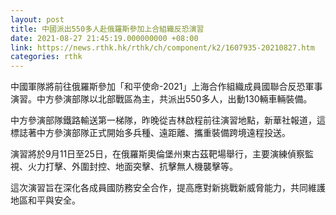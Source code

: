 ```yaml
---
layout: post
title: 中國派出550多人赴俄羅斯參加上合組織反恐演習
date: 2021-08-27 21:45:19.000000000 +08:00
link: https://news.rthk.hk/rthk/ch/component/k2/1607935-20210827.htm
categories: rthk
---
```


中國軍隊將前往俄羅斯參加「和平使命-2021」上海合作組織成員國聯合反恐軍事演習。中方參演部隊以北部戰區為主，共派出550多人，出動130輛車輛裝備。

中方參演部隊鐵路輸送第一梯隊，昨晚從吉林啟程前往演習地點，新華社報道，這標誌著中方參演部隊正式開始多兵種、遠距離、攜重裝備跨境遠程投送。

演習將於9月11日至25日，在俄羅斯奧倫堡州東古茲靶場舉行，主要演練偵察監視、火力打擊、外圍封控、地面突擊、抗擊無人機襲擊等。

這次演習旨在深化各成員國防務安全合作，提高應對新挑戰新威脅能力，共同維護地區和平與安全。
